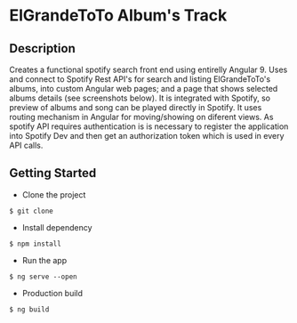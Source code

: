 # ElGrandeToTo Album's Track

## Description
Creates a functional spotify search front end using entirelly Angular 9. Uses and connect to Spotify Rest API's for search and listing ElGrandeToTo's albums, into custom Angular web pages; and a page that shows selected albums details (see screenshots below). It is integrated with Spotify, so preview of albums and song can be played directly in Spotify. It uses routing mechanism in Angular for moving/showing on diferent views. As spotify API requires authentication is is necessary to register the application into Spotify Dev and then get an authorization token which is used in every API calls.
## Getting Started
- Clone the project
 ``` git
 $ git clone
  ```
- Install dependency
 ``` shell
 $ npm install
  ```
  - Run the app
   ``` shell
 $ ng serve --open
  ```
  - Production build
   ``` shell
 $ ng build
  ```
